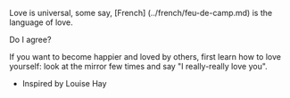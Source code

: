 Love is universal, some say, [French] (../french/feu-de-camp.md) is the language of love. 

Do I agree?

If you want to become happier and loved by others, first learn how to love yourself: look at the mirror few times and say "I really-really love you". 
- Inspired by Louise Hay